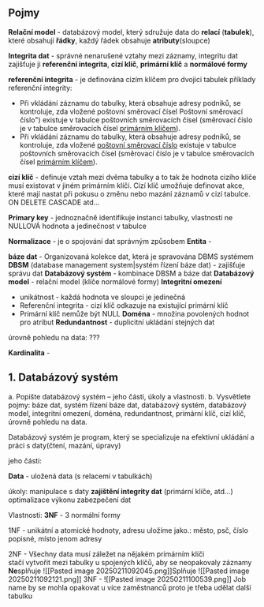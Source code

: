 
## Pojmy
**Relační model** - databázový model, který sdružuje data do **relací** (**tabulek**), které obsahují **řádky**, každý řádek obsahuje **atributy**(sloupce) 

**Integrita dat** - správné nenarušené vztahy mezi záznamy, integritu dat zajišťuje ji **referenční integrita**, **cizí klíč**, **primární klíč** a **normálové formy**

**referenční integrita** - je definována cizím klíčem pro dvojici tabulek
příklady referenční integrity:
- Při vkládání záznamu do tabulky, která obsahuje adresy podniků, se kontroluje, zda vložené poštovní směrovací čísel Poštovní směrovací číslo") existuje v tabulce poštovních směrovacích čísel (směrovací číslo je v tabulce směrovacích čísel [primárním klíčem](https://cs.wikipedia.org/wiki/Prim%C3%A1rn%C3%AD_kl%C3%AD%C4%8D "Primární klíč")).
- Při vkládání záznamu do tabulky, která obsahuje adresy podniků, se kontroluje, zda vložené [poštovní směrovací číslo](https://cs.wikipedia.org/wiki/Po%C5%A1tovn%C3%AD_sm%C4%9Brovac%C3%AD_%C4%8D%C3%ADslo "Poštovní směrovací číslo") existuje v tabulce poštovních směrovacích čísel (směrovací číslo je v tabulce směrovacích čísel [primárním klíčem](https://cs.wikipedia.org/wiki/Prim%C3%A1rn%C3%AD_kl%C3%AD%C4%8D "Primární klíč")).

**cizí klíč** - definuje vztah mezi dvěma tabulky a to tak že hodnota cizího klíče musí existovat v jiném primárním klíči. Cizí klíč umožňuje definovat akce, které mají nastat při pokusu o změnu nebo mazání záznamů v cizí tabulce. ON DELETE CASCADE atd...

**Primary key** - jednoznačně identifikuje instanci tabulky, vlastnosti ne NULLOVÁ hodnota a jedinečnost v tabulce

**Normalizace** - je o spojování dat správným způsobem
**Entita** - 

**báze dat** - Organizovaná kolekce dat, která je spravována DBMS systémem
**DBSM** (database management system|systém řízení báze dat) - zajišťuje správu dat
**Databázový systém** - kombinace DBSM a báze dat
**Databázový model** - relační model (klíče normálové formy)
**Integritní omezení** 
- unikátnost - každá hodnota ve sloupci je jedinečná
- Referenční integrita - cizí klíč odkazuje na existující primární klíč
- Primární klíč nemůže být NULL
**Doména** - množina povolených hodnot pro atribut
**Redundantnost** - duplicitní ukládání stejných dat

úrovně pohledu na data: ???


**Kardinalita** - 

## 1. Databázový systém
a. Popište databázový systém – jeho části, úkoly a vlastnosti.
b. Vysvětlete pojmy: báze dat, systém řízení báze dat, databázový systém, databázový model,
integritní omezení, doména, redundantnost, primární klíč, cizí klíč, úrovně pohledu na data.

Databázový systém je program, který se specializuje na efektivní ukládání a práci s daty(čtení, mazání, úpravy)

jeho části:

**Data** - uložená data  (s relacemi v tabulkách)

úkoly:
manipulace s daty
**zajištění integrity dat** (primární klíče, atd...)
optimalizace výkonu
zabezpečení dat

Vlastnosti:
**3NF** - 3 normální formy

1NF - unikátní a atomické hodnoty, adresu uložíme jako.: město, psč, číslo popisné, místo jenom adresy

2NF - Všechny data musí záležet na nějakém primárním klíči  
stačí vytvořit mezi tabulky u spojených klíčů, aby se neopakovaly záznamy
**Ne**splňuje
![[Pasted image 20250211092045.png]]Splňuje
![[Pasted image 20250211092121.png]]
3NF -
![[Pasted image 20250211100539.png]]
Job name by se mohla opakovat u více zaměstnanců proto je třeba udělat další tabulku

